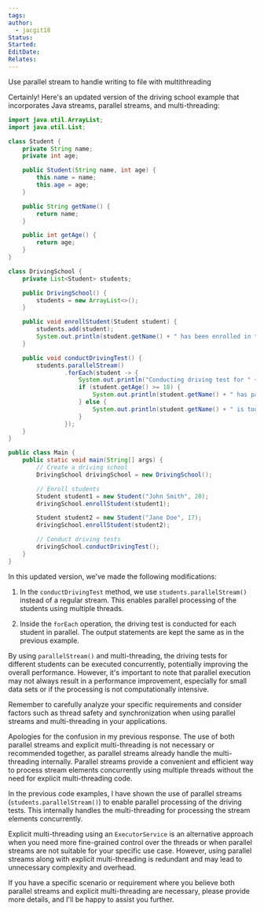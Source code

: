 ```yaml
---
tags: 
author:
  - jacgit18
Status: 
Started: 
EditDate: 
Relates:
---
```

Use parallel stream to handle writing to file with multithreading

Certainly! Here's an updated version of the driving school example that incorporates Java streams, parallel streams, and multi-threading:

```java
import java.util.ArrayList;
import java.util.List;

class Student {
    private String name;
    private int age;

    public Student(String name, int age) {
        this.name = name;
        this.age = age;
    }

    public String getName() {
        return name;
    }

    public int getAge() {
        return age;
    }
}

class DrivingSchool {
    private List<Student> students;

    public DrivingSchool() {
        students = new ArrayList<>();
    }

    public void enrollStudent(Student student) {
        students.add(student);
        System.out.println(student.getName() + " has been enrolled in the driving school.");
    }

    public void conductDrivingTest() {
        students.parallelStream()
                .forEach(student -> {
                    System.out.println("Conducting driving test for " + student.getName() + "...");
                    if (student.getAge() >= 18) {
                        System.out.println(student.getName() + " has passed the driving test!");
                    } else {
                        System.out.println(student.getName() + " is too young to take the driving test.");
                    }
                });
    }
}

public class Main {
    public static void main(String[] args) {
        // Create a driving school
        DrivingSchool drivingSchool = new DrivingSchool();

        // Enroll students
        Student student1 = new Student("John Smith", 20);
        drivingSchool.enrollStudent(student1);

        Student student2 = new Student("Jane Doe", 17);
        drivingSchool.enrollStudent(student2);

        // Conduct driving tests
        drivingSchool.conductDrivingTest();
    }
}
```

In this updated version, we've made the following modifications:

1. In the `conductDrivingTest` method, we use `students.parallelStream()` instead of a regular stream. This enables parallel processing of the students using multiple threads.

2. Inside the `forEach` operation, the driving test is conducted for each student in parallel. The output statements are kept the same as in the previous example.

By using `parallelStream()` and multi-threading, the driving tests for different students can be executed concurrently, potentially improving the overall performance. However, it's important to note that parallel execution may not always result in a performance improvement, especially for small data sets or if the processing is not computationally intensive.

Remember to carefully analyze your specific requirements and consider factors such as thread safety and synchronization when using parallel streams and multi-threading in your applications.


Apologies for the confusion in my previous response. The use of both parallel streams and explicit multi-threading is not necessary or recommended together, as parallel streams already handle the multi-threading internally. Parallel streams provide a convenient and efficient way to process stream elements concurrently using multiple threads without the need for explicit multi-threading code.

In the previous code examples, I have shown the use of parallel streams (`students.parallelStream()`) to enable parallel processing of the driving tests. This internally handles the multi-threading for processing the stream elements concurrently.

Explicit multi-threading using an `ExecutorService` is an alternative approach when you need more fine-grained control over the threads or when parallel streams are not suitable for your specific use case. However, using parallel streams along with explicit multi-threading is redundant and may lead to unnecessary complexity and overhead.

If you have a specific scenario or requirement where you believe both parallel streams and explicit multi-threading are necessary, please provide more details, and I'll be happy to assist you further.